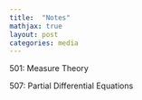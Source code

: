 ```yaml
---
title:  "Notes"
mathjax: true
layout: post
categories: media
---
```


501: Measure Theory 

507: Partial Differential Equations
